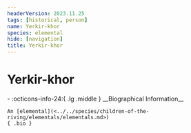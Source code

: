 ```yaml
---
headerVersion: 2023.11.25
tags: [historical, person]
name: Yerkir-khor
species: elemental
hide: [navigation]
title: Yerkir-khor
---
```

# Yerkir-khor
<div class="grid cards ext-narrow-margin ext-one-column" markdown>
- :octicons-info-24:{ .lg .middle } __Biographical Information__

    An [elemental](<../../species/children-of-the-riving/elementals/elementals.md>)  
    { .bio }

</div>


